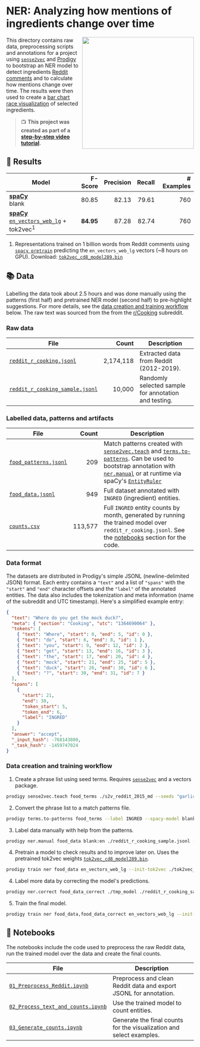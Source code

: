 # NER: Analyzing how mentions of ingredients change over time

<a href="https://www.youtube.com/watch?v=59BKHO_xBPA" target="_blank"><img src="https://user-images.githubusercontent.com/13643239/76709989-cd96db00-6703-11ea-927a-456200f74f45.png" width="300" height="auto" align="right" /></a>

This directory contains raw data, preprocessing scripts and annotations for a project using [`sense2vec`](https://github.com/explosion/sense2vec) and [Prodigy](https://prodi.gy) to bootstrap an NER model to detect ingredients [Reddit comments](https://files.pushshift.io/reddit/comments/) and to calculate how mentions change over time. The results were then used to create a [bar chart race visualization](https://public.flourish.studio/visualisation/1532208/) of selected ingredients.

> 📺 **This project was created as part of a [step-by-step video tutorial](https://www.youtube.com/watch?v=59BKHO_xBPA).**

## 🧮 Results

| Model                                                                                                                         |   F-Score | Precision | Recall | # Examples |
| ----------------------------------------------------------------------------------------------------------------------------- | --------: | --------: | -----: | ---------: |
| **[spaCy](https://spacy.io)**<br />blank                                                                                      |     80.85 |     82.13 |  79.61 |        760 |
| **[spaCy](https://spacy.io)**<br /> [`en_vectors_web_lg`](https://spacy.io/models/en-starters#en_vectors_web_lg) + tok2vec<sup>1</sup> | **84.95** |     87.28 |  82.74 |        760 |

1. Representations trained on 1 billion words from Reddit comments using [`spacy pretrain`](https://spacy.io/api/cli#pretrain) predicting the `en_vectors_web_lg` vectors (~8 hours on GPU). Download: [`tok2vec_cd8_model289.bin`](https://github.com/explosion/projects/releases/download/tok2vec/tok2vec_cd8_model289.bin)

## 📚 Data

Labelling the data took about 2.5 hours and was done manually using the patterns (first half) and pretrained NER model (second half) to pre-highlight suggestions. For more details, see the [data creation and training workflow](#data-creation-and-training-workflow) below. The raw text was sourced from the from the [r/Cooking](https://www.reddit.com/r/Cooking/) subreddit.

### Raw data

| File                                                                                                                              |     Count | Description                                          |
| --------------------------------------------------------------------------------------------------------------------------------- | --------: | ---------------------------------------------------- |
| [`reddit_r_cooking.jsonl`](https://github.com/explosion/projects/releases/download/reddit_r_cooking.jsonl/reddit_r_cooking.jsonl) | 2,174,118 | Extracted data from Reddit (2012-2019).              |
| [`reddit_r_cooking_sample.jsonl`](reddit_r_cooking_sample.jsonl)                                                                  |    10,000 | Randomly selected sample for annotation and testing. |

### Labelled data, patterns and artifacts

| File                                         |   Count | Description                                                                                                                                                                                                                                                                                                                                                                                               |
| -------------------------------------------- | ------: | --------------------------------------------------------------------------------------------------------------------------------------------------------------------------------------------------------------------------------------------------------------------------------------------------------------------------------------------------------------------------------------------------------- |
| [`food_patterns.jsonl`](food_patterns.jsonl) |     209 | Match patterns created with [`sense2vec.teach`](https://github.com/explosion/sense2vec/tree/master#recipe-sense2vecteach) and [`terms.to-patterns`](https://prodi.gy/docs/recipes#terms-to-patterns). Can be used to bootstrap annotation with [`ner.manual`](https://prodi.gy/docs/recipes#ner-manual) or at runtime via spaCy's [`EntityRuler`](https://spacy.io/usage/rule-based-matching#entityruler) |
| [`food_data.jsonl`](food_data.jsonl)         |     949 | Full dataset annotated with `INGRED` (ingredient) entities.                                                                                                                                                                                                                                                                                                                                               |
| [`counts.csv`](counts.csv)                   | 113,577 | Full `INGRED` entity counts by month, generated by running the trained model over `reddit_r_cooking.jsonl`. See the [notebooks](#-notebooks) section for the code.                                                                                                                                                                                                                                        |

### Data format

The datasets are distributed in Prodigy's simple JSONL (newline-delimited JSON) format. Each entry contains a `"text"` and a list of `"spans"` with the `"start"` and `"end"` character offsets and the `"label"` of the annotated entities. The data also includes the tokenization and meta information (name of the subreddit and UTC timestamp). Here's a simplified example entry:

```json
{
  "text": "Where do you get the mock duck?",
  "meta": { "section": "Cooking", "utc": "1364690064" },
  "tokens": [
    { "text": "Where", "start": 0, "end": 5, "id": 0 },
    { "text": "do", "start": 6, "end": 8, "id": 1 },
    { "text": "you", "start": 9, "end": 12, "id": 2 },
    { "text": "get", "start": 13, "end": 16, "id": 3 },
    { "text": "the", "start": 17, "end": 20, "id": 4 },
    { "text": "mock", "start": 21, "end": 25, "id": 5 },
    { "text": "duck", "start": 26, "end": 30, "id": 6 },
    { "text": "?", "start": 30, "end": 31, "id": 7 }
  ],
  "spans": [
    {
      "start": 21,
      "end": 30,
      "token_start": 5,
      "token_end": 6,
      "label": "INGRED"
    }
  ],
  "answer": "accept",
  "_input_hash": -768143800,
  "_task_hash": -1459747024
}
```

### Data creation and training workflow

1. Create a phrase list using seed terms. Requires [`sense2vec`](https://github.com/explosion/sense2vec/tree/master#recipe-sense2vecteach) and a vectors package.

```bash
prodigy sense2vec.teach food_terms ./s2v_reddit_2015_md --seeds "garlic, avocado, cottage cheese, olive oil, cumin, chicken breast, beef, iceberg lettuce"
```

2. Convert the phrase list to a match patterns file.

```bash
prodigy terms.to-patterns food_terms --label INGRED --spacy-model blank:en > ./food_patterns.jsonl
```

3. Label data manually with help from the patterns.

```bash
prodigy ner.manual food_data blank:en ./reddit_r_cooking_sample.jsonl --label INGRED --patterns food_patterns.jsonl
```

4. Pretrain a model to check results and to improve later on. Uses the pretrained tok2vec weights [`tok2vec_cd8_model289.bin`](https://github.com/explosion/projects/releases/download/tok2vec/tok2vec_cd8_model289.bin).

```bash
prodigy train ner food_data en_vectors_web_lg --init-tok2vec ./tok2vec_cd8_model289.bin --output ./tmp_model --eval-split 0.2
```

4. Label more data by correcting the model's predictions.

```bash
prodigy ner.correct food_data_correct ./tmp_model ./reddit_r_cooking_sample.jsonl --label INGRED --exclude food_data
```

5. Train the final model.

```bash
prodigy train ner food_data,food_data_correct en_vectors_web_lg --init-tok2vec ./tok2vec_cd8_model289.bin --output ./food_model --eval-split 0.2 --n-iter 20
```

## 📓 Notebooks

The notebooks include the code used to preprocess the raw Reddit data, run the trained model over the data and create the final counts.

| File                                                                   | Description                                                          |
| ---------------------------------------------------------------------- | -------------------------------------------------------------------- |
| [`01_Preprocess_Reddit.ipynb`](01_Preprocess_Reddit.ipynb)             | Preprocess and clean Reddit data and export JSONL for annotation.    |
| [`02_Process_text_and_counts.ipynb`](02_Process_text_and_counts.ipynb) | Use the trained model to count entities.                             |
| [`03_Generate_counts.ipynb`](03_Generate_counts.ipynb)                 | Generate the final counts for the visualization and select examples. |
